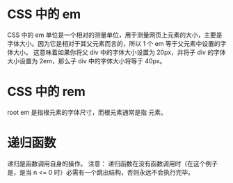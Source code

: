 # CSS 中的 em
CSS 中的 em 单位是一个相对的测量单位，用于测量网页上元素的大小，主要是字体大小。因为它是相对于其父元素而言的，所以 1 个 em 等于父元素中设置的字体大小。
这意味着如果你将父 div 中的字体大小设置为 20px，并将子 div 的字体大小设置为 2em，那么子 div 中的字体大小将等于 40px。

# CSS 中的 rem
root em 是指根元素的字体尺寸，而根元素通常是指 <html> 元素。

# 递归函数
递归是函数调用自身的操作。
注意： 递归函数在没有函数调用时（在这个例子是，是当 n <= 0 时）必需有一个跳出结构，否则永远不会执行完毕。
